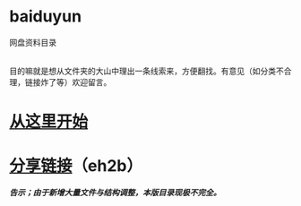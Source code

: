 # baiduyun
网盘资料目录  
 


目的嘛就是想从文件夹的大山中理出一条线索来，方便翻找。有意见（如分类不合理，链接炸了等）欢迎留言。
 
# [从这里开始](https://github.com/fumoliufenyi/baiduyun/blob/master/%E9%A9%AC%E5%88%97%E4%B8%BB%E4%B9%89.md)
# [分享链接](https://pan.baidu.com/s/1dFWFv8X)（eh2b）

***告示；由于新增大量文件与结构调整，本版目录现极不完全。***
